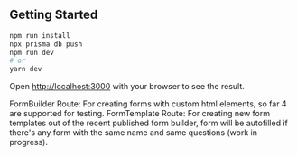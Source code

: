 ## Getting Started


```bash
npm run install
npx prisma db push
npm run dev
# or
yarn dev
```

Open [http://localhost:3000](http://localhost:3000) with your browser to see the result.

FormBuilder Route: For creating forms with custom html elements, so far 4 are supported for testing.
FormTemplate Route: For creating new form templates out of the recent published form builder, form will be autofilled if there's any form with the same name and same questions (work in progress).